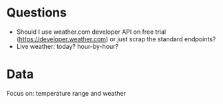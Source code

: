# Questions

- Should I use weather.com developer API on free trial (<https://developer.weather.com>) or just scrap the standard endpoints?
- Live weather: today? hour-by-hour?

# Data

Focus on: temperature range and weather
